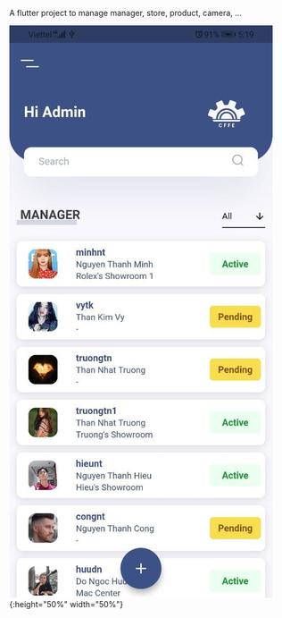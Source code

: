 A flutter project to manage manager, store, product, camera, ...

![alt text](https://github.com/hieu987020/Capstone-Mobile/blob/master/raw/list_manager.jpg?raw=true){:height="50%" width="50%"}
